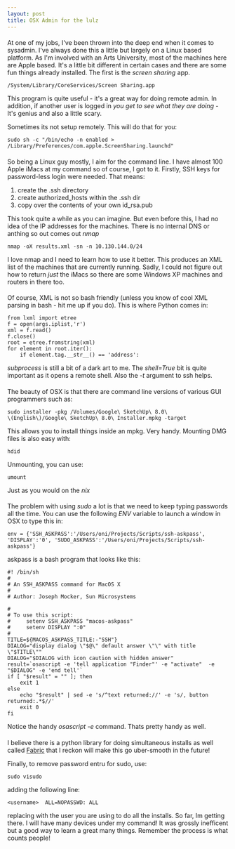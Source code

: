 ```yaml
---
layout: post
title: OSX Admin for the lulz
---
```


####
At one of my jobs, I've been thrown into the deep end when it comes to sysadmin. I've always done this a little but largely on a Linux based platform. As I'm involved with an Arts University, most of the machines here are Apple based. It's a little bit different in certain cases and there are some fun things already installed. The first is the *screen sharing* app.

    /System/Library/CoreServices/Screen Sharing.app

This program is quite useful - it's a great way for doing remote admin. In addition, if another user is logged in *you get to see what they are doing* - It's genius and also a little scary.

Sometimes its not setup remotely. This will do that for you:

    sudo sh -c "/bin/echo -n enabled > 
    /Library/Preferences/com.apple.ScreenSharing.launchd"

####
So being a Linux guy mostly, I aim for the command line. I have almost 100 Apple iMacs at my command so of course, I got to it. Firstly, SSH keys for password-less login were needed. That means:

1. create the .ssh directory
2. create authorized_hosts within the .ssh dir
3. copy over the contents of your own id_rsa.pub

This took quite a while as you can imagine. But even before this, I had no idea of the IP addresses for the machines. There is no internal DNS or anthing so out comes out *nmap*

    nmap -oX results.xml -sn -n 10.130.144.0/24

I love nmap and I need to learn how to use it better. This produces an XML list of the machines that are currently running. Sadly, I could not figure out how to return *just* the iMacs so there are some Windows XP machines and routers in there too.

####
Of course, XML is not so bash friendly (unless you know of cool XML parsing in bash - hit me up if you do). This is where Python comes in:
    
    from lxml import etree
    f = open(args.iplist,'r')
    xml = f.read()
    f.close()
    root = etree.fromstring(xml)
    for element in root.iter():
        if element.tag.__str__() == 'address':



*subprocess* is still a bit of a dark art to me. The *shell=True* bit is quite important as it opens a remote shell. Also the *-t* argument to ssh helps.

####
The beauty of OSX is that there are command line versions of various GUI programmers such as:

    sudo installer -pkg /Volumes/Google\ SketchUp\ 8.0\ 
    \(English\)/Google\ SketchUp\ 8.0\ Installer.mpkg -target

This allows you to install things inside an mpkg. Very handy. Mounting DMG files is also easy with:

    hdid

Unmounting, you can use:

    umount

Just as you would on the *nix*


####
The problem with using *sudo* a lot is that we need to keep typing passwords all the time. You can use the following *ENV* variable to launch a window in OSX to type this in:

    env = {'SSH_ASKPASS':'/Users/oni/Projects/Scripts/ssh-askpass', 
    'DISPLAY':'0', 'SUDO_ASKPASS':'/Users/oni/Projects/Scripts/ssh-askpass'}


askpass is a bash program that looks like this:

    #! /bin/sh  
    #
    # An SSH_ASKPASS command for MacOS X 
    #
    # Author: Joseph Mocker, Sun Microsystems  

    #
    # To use this script:
    #     setenv SSH_ASKPASS "macos-askpass"
    #     setenv DISPLAY ":0"
    #  
    TITLE=${MACOS_ASKPASS_TITLE:-"SSH"}  
    DIALOG="display dialog \"$@\" default answer \"\" with title \"$TITLE\""
    DIALOG="$DIALOG with icon caution with hidden answer"  
    result=`osascript -e 'tell application "Finder"' -e "activate"  -e "$DIALOG" -e 'end tell'`  
    if [ "$result" = "" ]; then
        exit 1
    else
        echo "$result" | sed -e 's/^text returned://' -e 's/, button returned:.*$//'
        exit 0
    fi  


Notice the handy *osascript -e* command. Thats pretty handy as well.

####
I believe there is a python library for doing simultaneous installs as well called [Fabric](http://docs.fabfile.org/en/1.3.1/index.html) that I reckon will make this go uber-smooth in the future!

Finally, to remove password entru for sudo, use:

    sudo visudo

adding the following line:

    <username>  ALL=NOPASSWD: ALL

replacing <username> with the user you are using to do all the installs. So far, Im getting there. I will have many devices under my command! It was grossly inefficent but a good way to learn a great many things. Remember the process is what counts people!